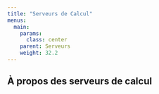 ```yaml
---
title: "Serveurs de Calcul"
menus: 
  main:
    params:
      class: center
    parent: Serveurs
    weight: 32.2
---
```


## À propos des serveurs de calcul
